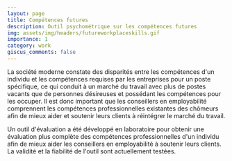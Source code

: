 ```yaml
---
layout: page
title: Compétences futures
description: Outil psychométrique sur les compétences futures
img: assets/img/headers/futureworkplaceskills.gif
importance: 1
category: work
giscus_comments: false
---
```


La société moderne constate des disparités entre les compétences d'un individu et les compétences requises par les entreprises pour un poste spécifique, ce qui conduit à un marché du travail avec plus de postes vacants que de personnes désireuses et possédant les compétences pour les occuper. Il est donc important que les conseillers en employabilité comprennent les compétences professionnelles existantes des chômeurs afin de mieux aider et soutenir leurs clients à réintégrer le marché du travail.

Un outil d'évaluation a été développé en laboratoire pour obtenir une évaluation plus complète des compétences professionnelles d'un individu afin de mieux aider les conseillers en employabilité à soutenir leurs clients. La validité et la fiabilité de l'outil sont actuellement testées.
